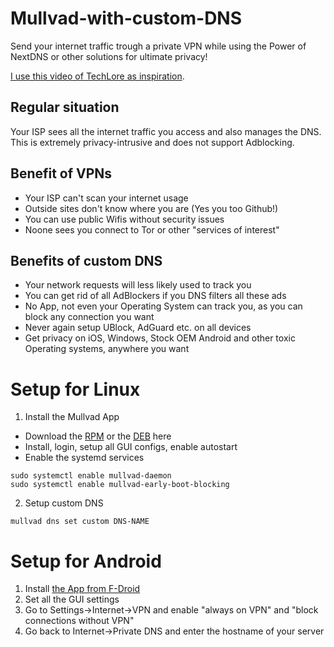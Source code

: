 # Mullvad-with-custom-DNS
Send your internet traffic trough a private VPN while using the Power of NextDNS or other solutions for ultimate privacy!

[I use this video of TechLore as inspiration](https://www.youtube.com/watch?v=xIXG3cFT6O4).

## Regular situation

Your ISP sees all the internet traffic you access and also manages the DNS. This is extremely privacy-intrusive and does not support Adblocking.

## Benefit of VPNs 
- Your ISP can't scan your internet usage
- Outside sites don't know where you are (Yes you too Github!)
- You can use public Wifis without security issues
- Noone sees you connect to Tor or other "services of interest"

## Benefits of custom DNS
- Your network requests will less likely used to track you
- You can get rid of all AdBlockers if you DNS filters all these ads
- No App, not even your Operating System can track you, as you can block any connection you want
- Never again setup UBlock, AdGuard etc. on all devices
- Get privacy on iOS, Windows, Stock OEM Android and other toxic Operating systems, anywhere you want

# Setup for Linux
1. Install the Mullvad App
- Download the [RPM](https://mullvad.net/download/app/rpm/latest/) or the [DEB](https://mullvad.net/download/app/deb/latest/) here
- Install, login, setup all GUI configs, enable autostart
- Enable the systemd services

```
sudo systemctl enable mullvad-daemon
sudo systemctl enable mullvad-early-boot-blocking
```

2. Setup custom DNS
```
mullvad dns set custom DNS-NAME
```

# Setup for Android
1. Install [the App from F-Droid](https://f-droid.org/en/packages/net.mullvad.mullvadvpn)
2. Set all the GUI settings
3. Go to Settings->Internet->VPN and enable "always on VPN" and "block connections without VPN"
4. Go back to Internet->Private DNS and enter the hostname of your server

